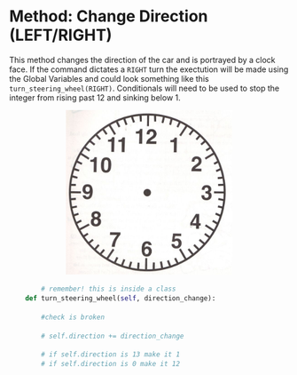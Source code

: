 # Method: Change Direction (LEFT/RIGHT)

This method changes the direction of the car and is portrayed by a clock face.
If the command dictates a `RIGHT` turn the exectution will be made using the Global Variables and could look something like this `turn_steering_wheel(RIGHT)`.
Conditionals will need to be used to stop the integer from rising past 12 and sinking below 1.


<p align="center"> 
<img src="/docs/assets/clock.jpg" width="300">
</p>

```py
        # remember! this is inside a class
    def turn_steering_wheel(self, direction_change):

        #check is broken

        # self.direction += direction_change

        # if self.direction is 13 make it 1
        # if self.direction is 0 make it 12

```

